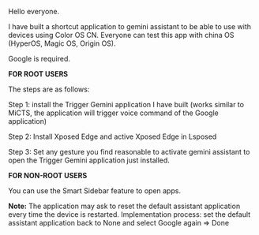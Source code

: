 Hello everyone.

I have built a shortcut application to gemini assistant to be able to use with devices using Color OS CN. Everyone can test this app with china OS (HyperOS, Magic OS, Origin OS).

Google is required.

**FOR ROOT USERS**

The steps are as follows:

Step 1: install the Trigger Gemini application I have built (works similar to MiCTS, the application will trigger voice command of the Google application)

Step 2: Install Xposed Edge and active Xposed Edge in Lsposed

Step 3: Set any gesture you find reasonable to activate gemini assistant to open the Trigger Gemini application just installed.


**FOR NON-ROOT USERS**

You can use the Smart Sidebar feature to open apps.

**Note:** 
The application may ask to reset the default assistant application every time the device is restarted. Implementation process: set the default assistant application back to None and select Google again => Done
